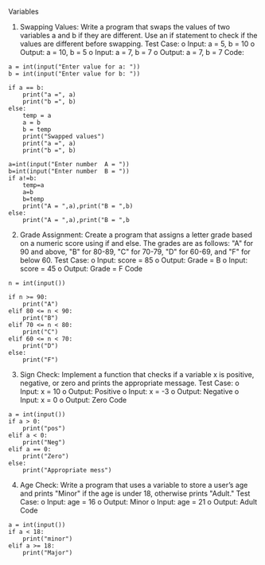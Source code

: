  Variables
1.	Swapping Values: Write a program that swaps the values of two variables a and b if they are different. Use an if statement to check if the values are different before swapping.
Test Case:
o	Input: a = 5, b = 10
o	Output: a = 10, b = 5
o	Input: a = 7, b = 7
o	Output: a = 7, b = 7
Code:
```
a = int(input("Enter value for a: "))
b = int(input("Enter value for b: "))

if a == b:
    print("a =", a)
    print("b =", b)
else:
    temp = a
    a = b
    b = temp
    print("Swapped values")
    print("a =", a)
    print("b =", b)
```
```
a=int(input("Enter number  A = "))
b=int(input("Enter number  B = "))
if a!=b:
    temp=a
    a=b
    b=temp
    print("A = ",a),print("B = ",b)
else:
    print("A = ",a),print("B = ",b
```
2.	Grade Assignment: Create a program that assigns a letter grade based on a numeric score using if and else. The grades are as follows: "A" for 90 and above, "B" for 80-89, "C" for 70-79, "D" for 60-69, and "F" for below 60.
Test Case:
o	Input: score = 85
o	Output: Grade = B
o	Input: score = 45
o	Output: Grade = F
Code
```
n = int(input())

if n >= 90:
    print("A")
elif 80 <= n < 90:
    print("B")
elif 70 <= n < 80:
    print("C")
elif 60 <= n < 70:
    print("D")
else:
    print("F")
```
3.	Sign Check: Implement a function that checks if a variable x is positive, negative, or zero and prints the appropriate message.
Test Case:
o	Input: x = 10
o	Output: Positive
o	Input: x = -3
o	Output: Negative
o	Input: x = 0
o	Output: Zero
Code 
```
a = int(input())
if a > 0:
    print("pos")
elif a < 0:
    print("Neg")
elif a == 0:
    print("Zero")
else:
    print("Appropriate mess")
```
4.	Age Check: Write a program that uses a variable to store a user’s age and prints "Minor" if the age is under 18, otherwise prints "Adult."
Test Case:
o	Input: age = 16
o	Output: Minor
o	Input: age = 21
o	Output: Adult
Code
```
a = int(input())
if a < 18:
    print("minor")
elif a >= 18:
    print("Major")
```
